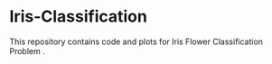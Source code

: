 # Iris-Classification

This repository contains code and plots for Iris Flower Classification Problem .
